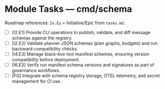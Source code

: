 # Module Tasks — cmd/schema

Roadmap references: `Ix.Ey` = Initiative/Epic from `tasks.md`.

- [ ] [I2.E1] Provide CLI operations to publish, validate, and diff message schemas against the registry.
- [ ] [I2.E2] Validate planner JSON schemas (plan graphs, budgets) and run backward-compatibility checks.
- [ ] [I4.E3] Manage black-box tool manifest schemas, ensuring version compatibility before deployment.
- [ ] [I6.E3] Verify run manifest schema versions and signatures as part of governance workflows.
- [ ] [FG] Integrate with schema registry storage, OTEL telemetry, and secret management for CI use.
